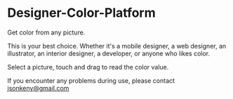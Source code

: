 # Designer-Color-Platform
Get color from any picture.

This is your best choice. Whether it's a mobile designer, a web designer, an illustrator, an interior designer, a developer, or anyone who likes color.

Select a picture, touch and drag to read the color value.

If you encounter any problems during use, please contact jsonkeny@gmail.com
